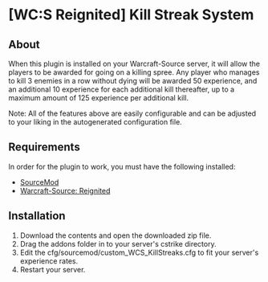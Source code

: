 # [WC:S Reignited] Kill Streak System

## About
When this plugin is installed on your Warcraft-Source server, it will allow the players to be awarded for going on a killing spree.
Any player who manages to kill 3 enemies in a row without dying will be awarded 50 experience, and an additional 10 experience for each additional kill thereafter, up to a maximum amount of 125 experience per additional kill.

Note: 
All of the features above are easily configurable and can be adjusted to your liking in the autogenerated configuration file.



## Requirements
In order for the plugin to work, you must have the following installed:
- [SourceMod](https://www.sourcemod.net/downloads.php?branch=stable) 
- [Warcraft-Source: Reignited](https://github.com/ThaPwned/WCS)


## Installation
1) Download the contents and open the downloaded zip file.
2) Drag the addons folder in to your server's cstrike directory.
3) Edit the cfg/sourcemod/custom_WCS_KillStreaks.cfg to fit your server's experience rates.
4) Restart your server.
